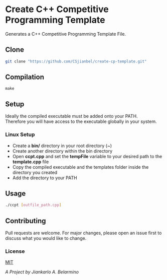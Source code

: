 # Create C++ Competitive Programming Template

Generates a C++ Competitive Programming Template File.<br />

## Clone

```bash
git clone "https://github.com/CSjianbel/create-cp-template.git"
```

## Compilation

```
make
```

## Setup

Ideally the compiled executable must be added onto your PATH.<br />
Therefore you will have access to the executable globally in your system.<br />

### Linux Setup

- Create a **bin/** directory in your root directory (~)
- Create another directory within the bin directory
- Open **ccpt.cpp** and set the **tempFile** variable to your desired path to the **template.cpp** file
- Copy the compiled executable and the templates folder inside the directory you created
- Add the directory to your PATH

## Usage

```bash
./ccpt [outfile_path.cpp]
```

## Contributing

Pull requests are welcome. For major changes, please open an issue first to discuss what you would like to change.

### License

[MIT](https://choosealicense.com/licenses/mit/)

_A Project by Jiankarlo A. Belarmino_
